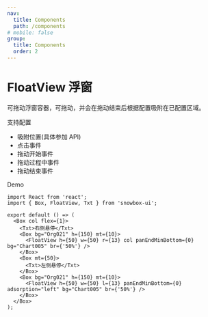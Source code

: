 ```yaml
---
nav:
  title: Components
  path: /components
# mobile: false
group:
  title: Components
  order: 2
---
```


# FloatView 浮窗

可拖动浮窗容器，可拖动，并会在拖动结束后根据配置吸附在已配置区域。

支持配置

- 吸附位置(具体参加 API)
- 点击事件
- 拖动开始事件
- 拖动过程中事件
- 拖动结束事件

Demo

```tsx
import React from 'react';
import { Box, FloatView, Txt } from 'snowbox-ui';

export default () => (
  <Box col flex={1}>
    <Txt>右侧悬停</Txt>
    <Box bg="Org021" h={150} mt={10}>
      <FloatView h={50} w={50} r={13} col panEndMinBottom={0} bg="Chart005" br={'50%'} />
    </Box>
    <Box mt={50}>
      <Txt>左侧悬停</Txt>
    </Box>
    <Box bg="Org021" h={150} mt={10}>
      <FloatView h={50} w={50} l={13} panEndMinBottom={0} adsorption="left" bg="Chart005" br={'50%'} />
    </Box>
  </Box>
);
```

<API></API>
